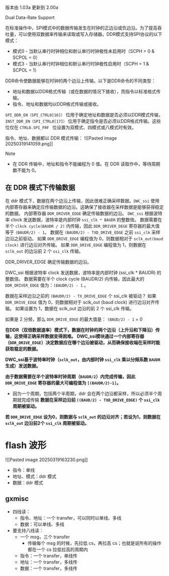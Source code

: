 
版本由 1.03a 更新到 2.00a

Dual Data-Rate Support

在标准操作中，SPI模式中的数据传输发生在时钟的正边沿或负边沿。为了提高吞吐量，可以使用双数据率传输来读取或写入存储器。DDR模式支持SPI协议的以下模式：

- 模式0 - 当默认串行时钟相位和默认串行时钟极性未启用时（SCPH = 0 & SCPOL = 0）
- 模式3 - 当默认串行时钟相位和默认串行时钟极性启用时（SCPH = 1 & SCPOL = 1）


DDR命令使数据能够在时钟的两个边沿上传输。以下是DDR命令的不同类型：

- 地址和数据以DDR格式传输（或在数据的情况下接收），而指令以标准格式传输。
- 指令、地址和数据均以DDR格式传输或接收。

`SPI_DDR_EN（SPI_CTRL0[16]）` 位用于确定地址和数据是否必须以DDR模式传输，`INST_DDR_EN（SPI_CTRL0[17]）` 位用于确定指令是否必须以DDR格式传输。这些位仅在 `CTRL0.SPI_FRF ` 位设置为双模式、四模式或八模式时有效。


指令、地址、数据都以 DDR 模式传输：
![[Pasted image 20250319141059.png]]


> [!note]
> - 在 DDR 传输中，地址和指令不能编程为 0 值。在 DDR 读取作中，等待周期数不能为 0。



## 在 DDR 模式下传输数据
在 ddr 模式下，数据在两个边沿上传输，因此很难正确采样数据。`DWC_ssi` 使用内部寄存器来确定应传输数据的边沿。这确保了接收器在采样数据是能够获得稳定的数据。
内部寄存器 `DDR_DRIVER_EDGE` 确定传输数据的边沿。
`DWC_ssi` 根据波特率 clock 发送数据，波特率是内部时钟 `ssi_clk * BAUDR` 的整数倍。
数据需要在半个 `clkck cycle(BAUDR / 2)` 内传输，因此 `DDR_DRIVER_DEGE` 寄存器的最大值等于 `(BAUDR/2) - 1`。
数据在 `(BAUDR/2) - TXD_DRIVE_EDGE` 之前 `ssi_clk` 采样边沿之前驱动。
如果 `DDR_DRIVE_EDGE` 编程值为 0，则数据相对于 `sclk_out(baud clock)` 进行边沿对齐传输。
如果 `DDR_DRIVE_EDGE` 编程值为 1，则数据在 `sclk_out` 的边沿前 2 个 `ssi_clk` 传输。



DDR_DRIVER_EDGE 确定传输数据的边沿。

DWC_ssi 根据波特率 clock 发送数据，波特率是内部时钟 (ssi_clk * BAUDR) 的整数倍。
数据需要在半个 clock cycle (BAUDR/2) 内传输，因此最大的 `DDR_DRIVER_EDGE` 值为：`(BAUDR/2) - 1` 。

数据在采样边沿之前的 `(BAUDR/2) - TX_DRIVE_EDGE`  个 ssi_clk 被驱动？
如果 `DDR_DRIVE_EDGE` 值为 0，则数据相对于 sclk_out (baud clock) 进行边沿对齐传输。
如果设置为 1，数据在 sclk_out 边沿的前 2 个 ssi_clk 传输。


如果是 2 分频，那么 `DDR_DRIVE_EDGE` 的最大值是：
`(BAUD/2) - 1` = 0


**在DDR（双倍数据速率）模式下，数据在时钟的两个边沿（上升沿和下降沿）传输，这使得正确采样数据变得困难。**
**DWC_ssi模块通过一个内部寄存器（`DDR_DRIVE_EDGE`）决定数据应在哪个边沿被驱动，从而确保接收端在采样时能获取稳定的数据。**

**DWC_ssi基于波特率时钟（`sclk_out`，由内部时钟 `ssi_clk` 乘以分频系数 `BAUDR` 生成）发送数据。**

**由于数据需要在半个波特率时钟周期（`BAUDR/2`）内完成传输，因此 `DDR_DRIVE_EDGE` 寄存器的最大可编程值为 `[(BAUDR/2)-1]`。**
- 因为一个周期，包括两个半周期，ddr 会在两个边沿都采样，所以必须半个周期就完成传输
**数据在采样边沿前 `((BAUD/2) - TXD_DRIVE_EDGE)` 个 `ssi_clk` 周期被驱动。**

**若 `DDR_DRIVE_EDGE` 设为0，则数据与 `sclk_out` 的边沿对齐；若设为1，则数据在 `sclk_out` 边沿前2个 `ssi_clk` 周期被驱动。​**




# flash 波形
![[Pasted image 20250319163230.png]]
- 指令：单线
- 地址、模式：ddr 模式
- 数据：ddr 模式

## gxmisc
- 四线读：
	- 指令、地址：一个 transfer，可以同时以单线、多线
	- 数据：可以单线、多线
- 要支持八线读：
	- 一个 msg，三个 transfer
		- 传输每个 msg 的时候，先拉低 cs，再拉高 cs；也就是说所有的操作都在一个 cs 拉低拉高的周期内
	- 指令：一个 transfer，单线传
	- 地址：一个 transfer，多线传
	- 数据：一个 transfer，多线传
